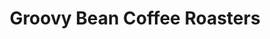 ---
title: "Groovy Bean Coffee Roasters"
url: /santa-fe/groovy-bean-coffee-roasters/
shop: coffee
---